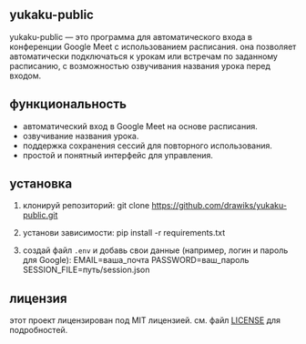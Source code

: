 ## yukaku-public

yukaku-public — это программа для автоматического входа в конференции Google Meet с использованием расписания. она позволяет автоматически подключаться к урокам или встречам по заданному расписанию, с возможностью озвучивания названия урока перед входом.

## функциональность

- автоматический вход в Google Meet на основе расписания.
- озвучивание названия урока.
- поддержка сохранения сессий для повторного использования.
- простой и понятный интерфейс для управления.

## установка

1. клонируй репозиторий:
git clone https://github.com/drawiks/yukaku-public.git

2. установи зависимости:
pip install -r requirements.txt

3. создай файл `.env` и добавь свои данные (например, логин и пароль для Google):
EMAIL=ваша_почта PASSWORD=ваш_пароль SESSION_FILE=путь/session.json

## лицензия

этот проект лицензирован под MIT лицензией. см. файл [LICENSE](LICENSE) для подробностей.
